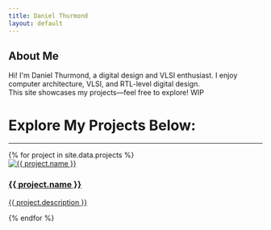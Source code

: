 ```yaml
---
title: Daniel Thurmond
layout: default
---
```

## About Me
Hi! I'm Daniel Thurmond, a digital design and VLSI enthusiast. I enjoy computer architecture, VLSI, and RTL-level digital design.  
This site showcases my projects—feel free to explore! WIP
# Explore My Projects Below:
---

<div class="project-grid">
  {% for project in site.data.projects %}
    <div class="project-card">
      <a href="{{ project.link }}">
        <img src="{{ project.image }}" alt="{{ project.name }}">
        <h3>{{ project.name }}</h3>
        <p>{{ project.description }}</p>
      </a>
    </div>
  {% endfor %}
</div>
